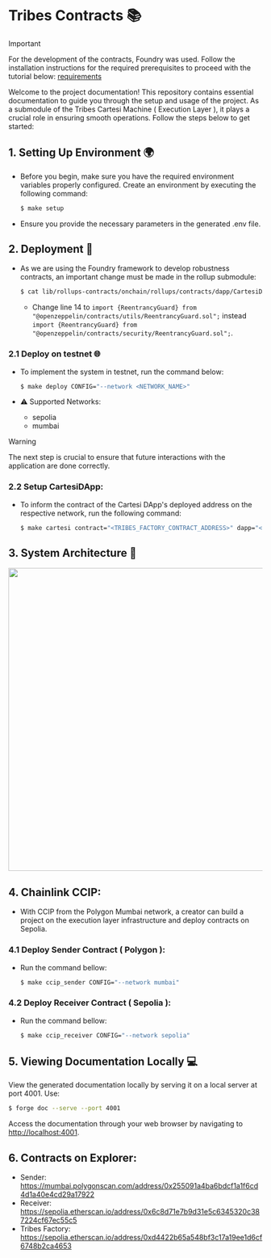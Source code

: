 # Tribes Contracts 📚

> [!IMPORTANT]
> For the development of the contracts, Foundry was used. Follow the installation instructions for the required prerequisites to proceed with the tutorial below: [requirements](https://book.getfoundry.sh/getting-started/installation)

Welcome to the project documentation! This repository contains essential documentation to guide you through the setup and usage of the project. As a submodule of the Tribes Cartesi Machine ( Execution Layer ), it plays a crucial role in ensuring smooth operations. Follow the steps below to get started:

## 1. Setting Up Environment 🌍

- Before you begin, make sure you have the required environment variables properly configured. Create an environment by executing the following command:

    ```bash
    $ make setup
    ```

- Ensure you provide the necessary parameters in the generated .env file.

## 2. Deployment 🚀

- As we are using the Foundry framework to develop robustness contracts, an important change must be made in the rollup submodule:

    ```bash
    $ cat lib/rollups-contracts/onchain/rollups/contracts/dapp/CartesiDApp.sol
    ```

    - Change line 14 to ```import {ReentrancyGuard} from "@openzeppelin/contracts/utils/ReentrancyGuard.sol";``` instead ```import {ReentrancyGuard} from "@openzeppelin/contracts/security/ReentrancyGuard.sol";```.

### 2.1 Deploy on testnet 🌐

- To implement the system in testnet, run the command below:

    ```bash
    $ make deploy CONFIG="--network <NETWORK_NAME>"
    ```

- ⚠️ Supported Networks:
    - sepolia
    - mumbai

> [!WARNING] 
> The next step is crucial to ensure that future interactions with the application are done correctly.

### 2.2 Setup CartesiDApp:

- To inform the contract of the Cartesi DApp's deployed address on the respective network, run the following command:

    ```bash
    $ make cartesi contract="<TRIBES_FACTORY_CONTRACT_ADDRESS>" dapp="<CARTESI_DAPP>" CONFIG="--network <NETWORK_NAME>"
    ```
    
## 3. System Architecture 📐
<p align="center">
<img src="https://github.com/Lilium-DApp/foundry/assets/89201795/e02bef58-5e9a-4d15-b65f-fe4dc7fec9d8" width="800" height="600" />
<p>

## 4. Chainlink CCIP:

- With CCIP from the Polygon Mumbai network, a creator can build a project on the execution layer infrastructure and deploy contracts on Sepolia.

### 4.1 Deploy Sender Contract ( Polygon ):

- Run the command bellow:

    ```bash
    $ make ccip_sender CONFIG="--network mumbai"
    ```

### 4.2 Deploy Receiver Contract ( Sepolia ):

- Run the command bellow:

    ```bash
    $ make ccip_receiver CONFIG="--network sepolia"
    ```

## 5. Viewing Documentation Locally 💻

View the generated documentation locally by serving it on a local server at port 4001. Use:

```bash
$ forge doc --serve --port 4001
```

Access the documentation through your web browser by navigating to <http://localhost:4001>.

## 6. Contracts on Explorer:

 - Sender: https://mumbai.polygonscan.com/address/0x255091a4ba6bdcf1a1f6cd4d1a40e4cd29a17922
 - Receiver: https://sepolia.etherscan.io/address/0x6c8d71e7b9d31e5c6345320c387224cf67ec55c5
 - Tribes Factory: https://sepolia.etherscan.io/address/0xd4422b65a548bf3c17a19ee1d6cf6748b2ca4653